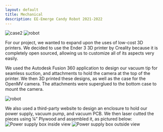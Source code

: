 ```yaml
---
layout: default
title: Mechanical
description: EE-Emerge Candy Robot 2021-2022
---
```


![case2]({{site.baseurl}}/assets/css/case2.png)
![robot]({{site.baseurl}}/assets/css/robot.png)

For our project, we wanted to expand upon the uses of low-cost 3D printers. We decided to use the Ender 3 3D printer by Creality because it is completely open sourced, allowing us to customize all of its aspects very easily.

We used the Autodesk Fusion 360 application to design our vacuum tip for seamless suction, and attachments to hold the camera at the top of the printer. We then 3D printed these designs, as well as the case for the OpenMV camera. The attachments were superglued to the bottom case to mount the camera.

![robot]({{site.baseurl}}/assets/css/vacuunhead.png|width=250px)

We also used a third-party website to design an enclosure to hold our power supply, vacuum pump, and vacuum PCB. We then laser cutted the pieces using ¼” Plywood and assembled it, as pictured below:
![Power supply box inside view]({{site.baseurl}}/assets/css/box1.jpg|width=200px)
![Power supply box outside view]({{site.baseurl}}/assets/css/box2.jpg|width=100px)
